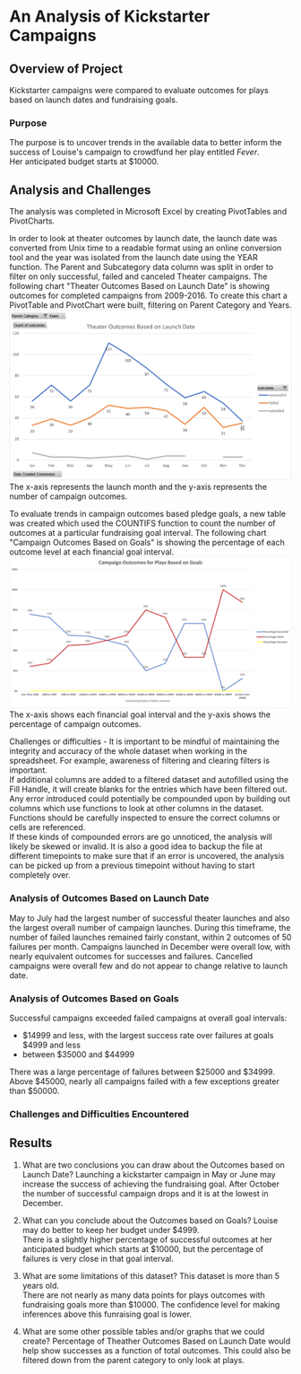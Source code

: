 # An Analysis of Kickstarter Campaigns

## Overview of Project
Kickstarter campaigns were compared to evaluate outcomes for plays based on launch dates and fundraising goals.

### Purpose
The purpose is to uncover trends in the available data to better inform the success of Louise's campaign to crowdfund her play entitled *Fever*.  
Her anticipated budget starts at $10000.

## Analysis and Challenges
The analysis was completed in Microsoft Excel by creating PivotTables and PivotCharts.

In order to look at theater outcomes by launch date, the launch date was converted from Unix time to a readable format using an online conversion tool and the year was isolated from the launch date using the YEAR function. 
The Parent and Subcategory data column was split in order to filter on only successful, failed and canceled Theater campaigns. 
The following chart "Theater Outcomes Based on Launch Date" is showing outcomes for completed campaigns from 2009-2016.
To create this chart a PivotTable and PivotChart were built, filtering on Parent Category and Years.  
![Theater Outcomes vs Launch](/Theater_Outcomes_vs_Launch.png)
The x-axis represents the launch month and the y-axis represents the number of campaign outcomes. 

To evaluate trends in campaign outcomes based pledge goals, a new table was created which used the COUNTIFS function to count the number of outcomes at a particular fundraising goal interval.
The following chart "Campaign Outcomes Based on Goals" is showing the percentage of each outcome level at each financial goal interval.
![Outcomes vs Goals](/Outcomes_vs_Goals.png)
The x-axis shows each financial goal interval and the y-axis shows the percentage of campaign outcomes.

Challenges or difficulties - It is important to be mindful of maintaining the integrity and accuracy of the whole dataset when working in the spreadsheet.
For example, awareness of filtering and clearing filters is important.  
If additional columns are added to a filtered dataset and autofilled using the Fill Handle, it will create blanks for the entries which have been filtered out.
Any error introduced could potentially be compounded upon by building out columns which use functions to look at other columns in the dataset.
Functions should be carefully inspected to ensure the correct columns or cells are referenced.  
If these kinds of compounded errors are go unnoticed, the analysis will likely be skewed or invalid.
It is also a good idea to backup the file at different timepoints to make sure that if an error is uncovered, the analysis can be picked up from a previous timepoint without having to start completely over.

### Analysis of Outcomes Based on Launch Date
May to July had the largest number of successful theater launches and also the largest overall number of campaign launches.
During this timeframe, the number of failed launches remained fairly constant, within 2 outcomes of 50 failures per month.
Campaigns launched in December were overall low, with nearly equivalent outcomes for successes and failures.
Cancelled campaigns were overall few and do not appear to change relative to launch date.

### Analysis of Outcomes Based on Goals
Successful campaigns exceeded failed campaigns at overall goal intervals:
- $14999 and less, with the largest success rate over failures at goals $4999 and less
- between $35000 and $44999

There was a large percentage of failures between $25000 and $34999.
Above $45000, nearly all campaigns failed with a few exceptions greater than $50000.

### Challenges and Difficulties Encountered

## Results

1. What are two conclusions you can draw about the Outcomes based on Launch Date?
Launching a kickstarter campaign in May or June may increase the success of achieving the fundraising goal.
After October the number of successful campaign drops and it is at the lowest in December.

2. What can you conclude about the Outcomes based on Goals?
Louise may do better to keep her budget under $4999.  
There is a slightly higher percentage of successful outcomes at her anticipated budget which starts at $10000, but the percentage of failures is very close in that goal interval.

3. What are some limitations of this dataset?
This dataset is more than 5 years old.  
There are not nearly as many data points for plays outcomes with fundraising goals more than $10000.
The confidence level for making inferences above this funraising goal is lower.

4. What are some other possible tables and/or graphs that we could create?
Percentage of Theather Outcomes Based on Launch Date would help show successes as a function of total outcomes.
This could also be filtered down from the parent category to only look at plays.




